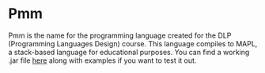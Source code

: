# Pmm
Pmm is the name for the programming language created for the DLP (Programming Languages Design) course. This language compiles to MAPL, a stack-based language for educational purposes.
You can find a working .jar file [here](https://github.com/mesacarlos/PmmCompiler/releases) along with examples if you want to test it out.